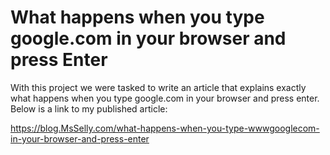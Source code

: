 # What happens when you type google.com in your browser and press Enter
With this project we were tasked to write an article that explains exactly what happens when you type google.com in your browser and press enter. Below is a link to my published article:

  https://blog.MsSelly.com/what-happens-when-you-type-wwwgooglecom-in-your-browser-and-press-enter
